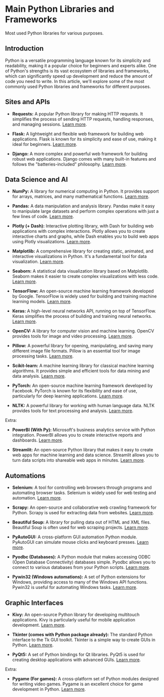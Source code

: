 # Main Python Libraries and Frameworks
Most used Python libraries for various purposes.

## Introduction
Python is a versatile programming language known for its simplicity and readability, making it a popular choice for beginners and experts alike. One of Python's strengths is its vast ecosystem of libraries and frameworks, which can significantly speed up development and reduce the amount of code you need to write. In this article, we'll explore some of the most commonly used Python libraries and frameworks for different purposes.

## Sites and APIs

* **Requests:** A popular Python library for making HTTP requests. It simplifies the process of sending HTTP requests, handling responses, and managing sessions. [Learn more](https://docs.python-requests.org/).

* **Flask:** A lightweight and flexible web framework for building web applications. Flask is known for its simplicity and ease of use, making it ideal for beginners. [Learn more](https://flask.palletsprojects.com/).

* **Django:** A more complex and powerful web framework for building robust web applications. Django comes with many built-in features and follows the "batteries-included" philosophy. [Learn more](https://www.djangoproject.com/).

## Data Science and AI

* **NumPy:** A library for numerical computing in Python. It provides support for arrays, matrices, and many mathematical functions. [Learn more](https://numpy.org/).

* **Pandas:** A data manipulation and analysis library. Pandas make it easy to manipulate large datasets and perform complex operations with just a few lines of code. [Learn more](https://pandas.pydata.org/).

* **Plotly (+ Dash):** Interactive plotting library, with Dash for building web applications with complex interactions. Plotly allows you to create interactive charts and graphs, while Dash enables you to build web apps using Plotly visualizations. [Learn more](https://plotly.com/).

* **Matplotlib:** A comprehensive library for creating static, animated, and interactive visualizations in Python. It's a fundamental tool for data visualization. [Learn more](https://matplotlib.org/).

* **Seaborn:** A statistical data visualization library based on Matplotlib. Seaborn makes it easier to create complex visualizations with less code. [Learn more](https://seaborn.pydata.org/).

* **TensorFlow:** An open-source machine learning framework developed by Google. TensorFlow is widely used for building and training machine learning models. [Learn more](https://www.tensorflow.org/).

* **Keras:** A high-level neural networks API, running on top of TensorFlow. Keras simplifies the process of building and training neural networks. [Learn more](https://keras.io/).

* **OpenCV:** A library for computer vision and machine learning. OpenCV provides tools for image and video processing. [Learn more](https://opencv.org/).

* **Pillow:** A powerful library for opening, manipulating, and saving many different image file formats. Pillow is an essential tool for image processing tasks. [Learn more](https://python-pillow.org/).

* **Scikit-learn:** A machine learning library for classical machine learning algorithms. It provides simple and efficient tools for data mining and data analysis. [Learn more](https://scikit-learn.org/).

* **PyTorch:** An open-source machine learning framework developed by Facebook. PyTorch is known for its flexibility and ease of use, particularly for deep learning applications. [Learn more](https://pytorch.org/).

* **NLTK:** A powerful library for working with human language data. NLTK provides tools for text processing and analysis. [Learn more](https://www.nltk.org/).

Extra:

* **PowerBI (With Py):** Microsoft's business analytics service with Python integration. PowerBI allows you to create interactive reports and dashboards. [Learn more](https://powerbi.microsoft.com/).

* **Streamlit:** An open-source Python library that makes it easy to create web apps for machine learning and data science. Streamlit allows you to turn data scripts into shareable web apps in minutes. [Learn more](https://streamlit.io/).

## Automations

* **Selenium:** A tool for controlling web browsers through programs and automating browser tasks. Selenium is widely used for web testing and automation. [Learn more](https://www.selenium.dev/).

* **Scrapy:** An open-source and collaborative web crawling framework for Python. Scrapy is used for extracting data from websites. [Learn more](https://scrapy.org/).

* **Beautiful Soup:** A library for pulling data out of HTML and XML files. Beautiful Soup is often used for web scraping projects. [Learn more](https://www.crummy.com/software/BeautifulSoup/).

* **PyAutoGUI:** A cross-platform GUI automation Python module. PyAutoGUI can simulate mouse clicks and keyboard presses. [Learn more](https://pyautogui.readthedocs.io/).

* **Pyodbc (Databases):** A Python module that makes accessing ODBC (Open Database Connectivity) databases simple. Pyodbc allows you to connect to various databases from your Python scripts. [Learn more](https://github.com/mkleehammer/pyodbc).

* **Pywin32 (Windows automations):** A set of Python extensions for Windows, providing access to many of the Windows API functions. Pywin32 is useful for automating Windows tasks. [Learn more](https://github.com/mhammond/pywin32).

## Graphic Interfaces

* **Kivy:** An open-source Python library for developing multitouch applications. Kivy is particularly useful for mobile application development. [Learn more](https://kivy.org/).

* **Tkinter (comes with Python package already):** The standard Python interface to the Tk GUI toolkit. Tkinter is a simple way to create GUIs in Python. [Learn more](https://docs.python.org/3/library/tkinter.html).

* **PyQt5:** A set of Python bindings for Qt libraries. PyQt5 is used for creating desktop applications with advanced GUIs. [Learn more](https://riverbankcomputing.com/software/pyqt/intro).

Extra:

* **Pygame (For games):** A cross-platform set of Python modules designed for writing video games. Pygame is an excellent choice for game development in Python. [Learn more](https://www.pygame.org/).
